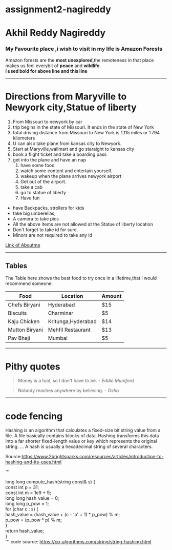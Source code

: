 # assignment2-nagireddy
# Akhil Reddy Nagireddy
### My Favourite place ,i wish to visit in my life is Amazon Forests
Amazon forests are the **most unexplored**,the remoteness in that place makes us feel everybit of **peace** and **wildlife**.<br>
**I used bold for above line and this line**

---
# Directions from Maryville to Newyork city,Statue of liberty
1. From Missouri to newyork by car
2. trip begins in the state of Missouri. It ends in the state of New York
3. total driving distance from Missouri to New York is 1,115 miles or 1 794 kilometers
4. U can also take plane from kansas city to Newyork.
5. Start at Maryville,wallmart and go staraight to kansas city
6. book a flight ticket and take a boarding pass
7. get into the plane and have an nap
   1. have some food 
   2. watch some content and entertain yourself.
   3. wakeup when the plane arrives newyork airport
   4. Get out of the airport.
   5. take a cab
   6. go to statue of liberty
   7. Have fun

* have Backpacks, strollers for kids
* take big umberellas,
* A camera to take pics
* All the above items are not allowed at the Statue of liberty location
* Don't forget to take id for sure.
* Minors are not required to take any id

[Link of Aboutme](https://github.com/nagireddyakhilredddy/assignment2-nagireddy/blob/main/AboutMe.md)


-----------------------------
## Tables

 The Table here shows the best food to try once in a lifetime,that I would recommend someone.

  | Food              | Location                |  Amount  |
  | ---               | ---                     |---       |
  |Chefs Biryani      |Hyderabad                | $15      |
  |Biscuits           |Charminar                | $5       |
  |Kaju Chicken       |Kritunga,Hyderabad       | $14      |
  |Mutton Biryani     |Mehfil Restaurant        | $13      |
  |Pav Bhaji          |Mumbai                   | $5       |

  ---------------------------

  # Pithy quotes

  > Money is a tool, so I don't have to be. - *Eddie Mumford*

  >Nobody reaches anywhere by believing. - *Osho*

  ------

  # code fencing

   
Hashing is an algorithm that calculates a fixed-size bit string value from a file. A file basically contains blocks of data. Hashing transforms this data into a far shorter fixed-length value or key which represents the original string. ... A hash is usually a hexadecimal string of several characters.

Source:https://www.2brightsparks.com/resources/articles/introduction-to-hashing-and-its-uses.html

'''

  long long compute_hash(string const& s) {<br>
    const int p = 31;<br>
    const int m = 1e9 + 9;<br>
    long long hash_value = 0;<br>
    long long p_pow = 1;<br>
    for (char c : s) {<br>
        hash_value = (hash_value + (c - 'a' + 1) * p_pow) % m;<br>
        p_pow = (p_pow * p) % m;<br>
    }<br>
    return hash_value;<br>
}<br>
'''
code source: https://cp-algorithms.com/string/string-hashing.html